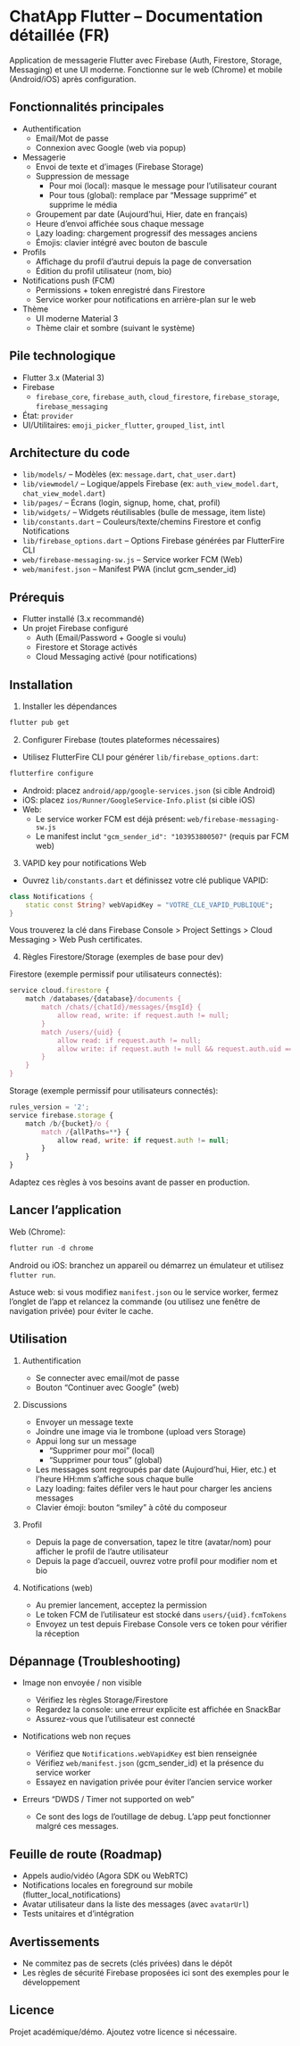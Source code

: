 # ChatApp Flutter – Documentation détaillée (FR)

Application de messagerie Flutter avec Firebase (Auth, Firestore, Storage, Messaging) et une UI moderne. Fonctionne sur le web (Chrome) et mobile (Android/iOS) après configuration.

## Fonctionnalités principales

- Authentification
	- Email/Mot de passe
	- Connexion avec Google (web via popup)
- Messagerie
	- Envoi de texte et d’images (Firebase Storage)
	- Suppression de message
		- Pour moi (local): masque le message pour l’utilisateur courant
		- Pour tous (global): remplace par “Message supprimé” et supprime le média
	- Groupement par date (Aujourd’hui, Hier, date en français)
	- Heure d’envoi affichée sous chaque message
	- Lazy loading: chargement progressif des messages anciens
	- Émojis: clavier intégré avec bouton de bascule
- Profils
	- Affichage du profil d’autrui depuis la page de conversation
	- Édition du profil utilisateur (nom, bio)
- Notifications push (FCM)
	- Permissions + token enregistré dans Firestore
	- Service worker pour notifications en arrière-plan sur le web
- Thème
	- UI moderne Material 3
	- Thème clair et sombre (suivant le système)

## Pile technologique

- Flutter 3.x (Material 3)
- Firebase
	- `firebase_core`, `firebase_auth`, `cloud_firestore`, `firebase_storage`, `firebase_messaging`
- État: `provider`
- UI/Utilitaires: `emoji_picker_flutter`, `grouped_list`, `intl`

## Architecture du code

- `lib/models/` – Modèles (ex: `message.dart`, `chat_user.dart`)
- `lib/viewmodel/` – Logique/appels Firebase (ex: `auth_view_model.dart`, `chat_view_model.dart`)
- `lib/pages/` – Écrans (login, signup, home, chat, profil)
- `lib/widgets/` – Widgets réutilisables (bulle de message, item liste)
- `lib/constants.dart` – Couleurs/texte/chemins Firestore et config Notifications
- `lib/firebase_options.dart` – Options Firebase générées par FlutterFire CLI
- `web/firebase-messaging-sw.js` – Service worker FCM (Web)
- `web/manifest.json` – Manifest PWA (inclut gcm_sender_id)

## Prérequis

- Flutter installé (3.x recommandé)
- Un projet Firebase configuré
	- Auth (Email/Password + Google si voulu)
	- Firestore et Storage activés
	- Cloud Messaging activé (pour notifications)

## Installation

1) Installer les dépendances

```powershell
flutter pub get
```

2) Configurer Firebase (toutes plateformes nécessaires)

- Utilisez FlutterFire CLI pour générer `lib/firebase_options.dart`:

```powershell
flutterfire configure
```

- Android: placez `android/app/google-services.json` (si cible Android)
- iOS: placez `ios/Runner/GoogleService-Info.plist` (si cible iOS)
- Web:
	- Le service worker FCM est déjà présent: `web/firebase-messaging-sw.js`
	- Le manifest inclut `"gcm_sender_id": "103953800507"` (requis par FCM web)

3) VAPID key pour notifications Web

- Ouvrez `lib/constants.dart` et définissez votre clé publique VAPID:

```dart
class Notifications {
	static const String? webVapidKey = "VOTRE_CLE_VAPID_PUBLIQUE";
}
```

Vous trouverez la clé dans Firebase Console > Project Settings > Cloud Messaging > Web Push certificates.

4) Règles Firestore/Storage (exemples de base pour dev)

Firestore (exemple permissif pour utilisateurs connectés):

```js
service cloud.firestore {
	match /databases/{database}/documents {
		match /chats/{chatId}/messages/{msgId} {
			allow read, write: if request.auth != null;
		}
		match /users/{uid} {
			allow read: if request.auth != null;
			allow write: if request.auth != null && request.auth.uid == uid;
		}
	}
}
```

Storage (exemple permissif pour utilisateurs connectés):

```js
rules_version = '2';
service firebase.storage {
	match /b/{bucket}/o {
		match /{allPaths=**} {
			allow read, write: if request.auth != null;
		}
	}
}
```

Adaptez ces règles à vos besoins avant de passer en production.

## Lancer l’application

Web (Chrome):

```powershell
flutter run -d chrome
```

Android ou iOS: branchez un appareil ou démarrez un émulateur et utilisez `flutter run`.

Astuce web: si vous modifiez `manifest.json` ou le service worker, fermez l’onglet de l’app et relancez la commande (ou utilisez une fenêtre de navigation privée) pour éviter le cache.

## Utilisation

1) Authentification
	 - Se connecter avec email/mot de passe
	 - Bouton “Continuer avec Google” (web)

2) Discussions
	 - Envoyer un message texte
	 - Joindre une image via le trombone (upload vers Storage)
	 - Appui long sur un message
		 - “Supprimer pour moi” (local)
		 - “Supprimer pour tous” (global)
	 - Les messages sont regroupés par date (Aujourd’hui, Hier, etc.) et l’heure HH:mm s’affiche sous chaque bulle
	 - Lazy loading: faites défiler vers le haut pour charger les anciens messages
	 - Clavier émoji: bouton “smiley” à côté du composeur

3) Profil
	 - Depuis la page de conversation, tapez le titre (avatar/nom) pour afficher le profil de l’autre utilisateur
	 - Depuis la page d’accueil, ouvrez votre profil pour modifier nom et bio

4) Notifications (web)
	 - Au premier lancement, acceptez la permission
	 - Le token FCM de l’utilisateur est stocké dans `users/{uid}.fcmTokens`
	 - Envoyez un test depuis Firebase Console vers ce token pour vérifier la réception

## Dépannage (Troubleshooting)

- Image non envoyée / non visible
	- Vérifiez les règles Storage/Firestore
	- Regardez la console: une erreur explicite est affichée en SnackBar
	- Assurez-vous que l’utilisateur est connecté

- Notifications web non reçues
	- Vérifiez que `Notifications.webVapidKey` est bien renseignée
	- Vérifiez `web/manifest.json` (gcm_sender_id) et la présence du service worker
	- Essayez en navigation privée pour éviter l’ancien service worker

- Erreurs “DWDS / Timer not supported on web”
	- Ce sont des logs de l’outillage de debug. L’app peut fonctionner malgré ces messages.

## Feuille de route (Roadmap)

- Appels audio/vidéo (Agora SDK ou WebRTC)
- Notifications locales en foreground sur mobile (flutter_local_notifications)
- Avatar utilisateur dans la liste des messages (avec `avatarUrl`)
- Tests unitaires et d’intégration

## Avertissements

- Ne commitez pas de secrets (clés privées) dans le dépôt
- Les règles de sécurité Firebase proposées ici sont des exemples pour le développement

## Licence

Projet académique/démo. Ajoutez votre licence si nécessaire.

